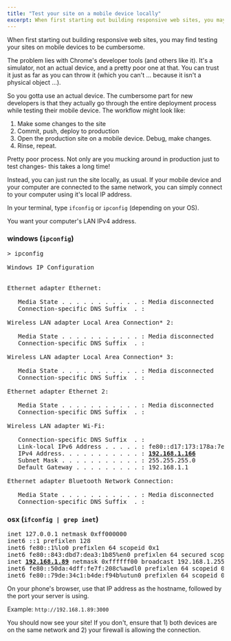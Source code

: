 ```yaml
---
title: "Test your site on a mobile device locally"
excerpt: When first starting out building responsive web sites, you may find testing your sites on mobile devices to be cumbersome.
---
```


When first starting out building responsive web sites, you may find testing your sites on mobile devices to be cumbersome.

The problem lies with Chrome's developer tools (and others like it). It's a simulator, not an actual device, and a pretty poor one at that. You can trust it just as far as you can throw it (which you can't ... because it isn't a physical object ...).

So you gotta use an actual device. The cumbersome part for new developers is that they actually go through the entire deployment process while testing their mobile device. The workflow might look like:

1. Make some changes to the site
2. Commit, push, deploy to production
3. Open the production site on a mobile device. Debug, make changes.
4. Rinse, repeat.

Pretty poor process. Not only are you mucking around in production just to test changes- this takes a long time!

Instead, you can just run the site locally, as usual. If your mobile device and your computer are connected to the same network, you can simply connect to your computer using it's local IP address.

In your terminal, type `ifconfig` or `ipconfig` (depending on your OS).

You want your computer's LAN IPv4 address.

### windows (`ipconfig`)
<pre>
> ipconfig

Windows IP Configuration


Ethernet adapter Ethernet:

   Media State . . . . . . . . . . . : Media disconnected
   Connection-specific DNS Suffix  . :

Wireless LAN adapter Local Area Connection* 2:

   Media State . . . . . . . . . . . : Media disconnected
   Connection-specific DNS Suffix  . :

Wireless LAN adapter Local Area Connection* 3:

   Media State . . . . . . . . . . . : Media disconnected
   Connection-specific DNS Suffix  . :

Ethernet adapter Ethernet 2:

   Media State . . . . . . . . . . . : Media disconnected
   Connection-specific DNS Suffix  . :

Wireless LAN adapter Wi-Fi:

   Connection-specific DNS Suffix  . :
   Link-local IPv6 Address . . . . . : fe80::d17:173:178a:7e92%8
   IPv4 Address. . . . . . . . . . . : <u><b>192.168.1.166</b></u>
   Subnet Mask . . . . . . . . . . . : 255.255.255.0
   Default Gateway . . . . . . . . . : 192.168.1.1

Ethernet adapter Bluetooth Network Connection:

   Media State . . . . . . . . . . . : Media disconnected
   Connection-specific DNS Suffix  . :
</pre>

### osx (`ifconfig | grep inet`)

<pre>
inet 127.0.0.1 netmask 0xff000000 
inet6 ::1 prefixlen 128 
inet6 fe80::1%lo0 prefixlen 64 scopeid 0x1 
inet6 fe80::843:dbd7:dea3:1b85%en0 prefixlen 64 secured scopeid 0x4 
inet <u><b>192.168.1.89</b></u> netmask 0xffffff00 broadcast 192.168.1.255
inet6 fe80::50da:4dff:fe7f:208c%awdl0 prefixlen 64 scopeid 0x9 
inet6 fe80::79de:34c1:b4de:f94b%utun0 prefixlen 64 scopeid 0xa
</pre>

On your phone's browser, use that IP address as the hostname, followed by the port your server is using.

Example: `http://192.168.1.89:3000`

You should now see your site! If you don't, ensure that 1) both devices are on the same network and 2) your firewall is allowing the connection.

